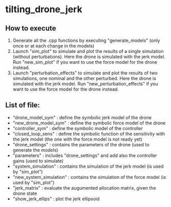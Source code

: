 # tilting_drone_jerk
## How to execute
1. Generate all the .cpp functions by executing "generate_models" (only once or at each change in the models)
2. Launch "sim_plot" to simulate and plot the results of a single simulation (without perturbations).
   Here the drone is simulated with the jerk model. Run "new_sim_plot" if you want to use the force model for the drone instead.
3. Launch "perturbation_effects" to simulate and plot the results of two simulations, one nominal and the other perturbed. 
   Here the drone is simulated with the jerk model. Run "new_perturbation_effects" if you want to use the force model for the drone instead.

## List of file:
- "drone_model_sym" : define the symbolic jerk model of the drone
- "new_drone_model_sym" : define the symbolic force model of the drone
- "controller_sym" : define the symbolic model of the controller
- "closed_loop_sens" : define the symbolic function of the sensitivity with the jerk model (the one with the force model is not ready yet)
- "drone_settings" : contains the parameters of the drone (used to generate the models)
- "parameters" : includes "drone_settings" and add also the controller gains (used to simulate)
- "system_simulation" : contains the simulation of the jerk model (is used by "sim_plot")
- "new_system_simulation" : contains the simulation of the force model (is used by "sim_plot")
- "jerk_matrix" : evaluate the augumented allocation matrix, given the drone state
- "show_jerk_ellips" : plot the jerk ellipsoid

